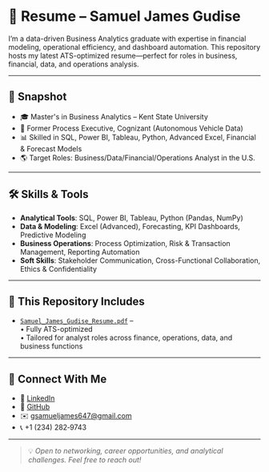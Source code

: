 # 📄 Resume – Samuel James Gudise

I’m a data-driven Business Analytics graduate with expertise in financial modeling, operational efficiency, and dashboard automation. This repository hosts my latest ATS-optimized resume—perfect for roles in business, financial, data, and operations analysis.

---

## 🎯 Snapshot

- 🎓 Master's in Business Analytics – Kent State University  
- 💼 Former Process Executive, Cognizant (Autonomous Vehicle Data)  
- 📊 Skilled in SQL, Power BI, Tableau, Python, Advanced Excel, Financial & Forecast Models  
- 🌎 Target Roles: Business/Data/Financial/Operations Analyst in the U.S.

---

## 🛠️ Skills & Tools

- **Analytical Tools**: SQL, Power BI, Tableau, Python (Pandas, NumPy)  
- **Data & Modeling**: Excel (Advanced), Forecasting, KPI Dashboards, Predictive Modeling  
- **Business Operations**: Process Optimization, Risk & Transaction Management, Reporting Automation  
- **Soft Skills**: Stakeholder Communication, Cross-Functional Collaboration, Ethics & Confidentiality

---

## 📂 This Repository Includes

- [`Samuel_James_Gudise_Resume.pdf`](./Samuel_James_Gudise_Resume.pdf) –  
  • Fully ATS-optimized  
  • Tailored for analyst roles across finance, operations, data, and business functions

---

## 🔗 Connect With Me

- 🔹 [LinkedIn](https://www.linkedin.com/in/sgudise)  
- 🔹 [GitHub](https://github.com/Samueljames647)  
- ✉️ gsamueljames647@gmail.com  
- 📞 +1 (234) 282‑9743

---

> 💡 *Open to networking, career opportunities, and analytical challenges. Feel free to reach out!*
